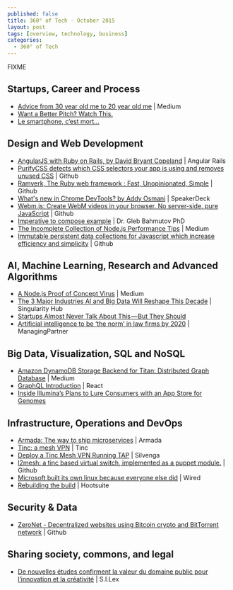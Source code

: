```yaml
---
published: false
title: 360° of Tech - October 2015
layout: post
tags: [overview, technology, business]
categories:
  - 360° of Tech
---
```


FIXME



Startups, Career and Process
----------------------------

* [Advice from 30 year old me to 20 year old me](
  https://blog.growth.supply/advice-from-30-year-old-me-to-20-year-old-me-b9b035d39e2d)
  | Medium
  <i data-tag="FIXME"></i>
* [Want a Better Pitch? Watch This.](
  https://medium.com/firm-narrative/want-a-better-pitch-watch-this-328b95c2fd0b)
  <i data-tag="startup pitching marketing"></i>
* [Le smartphone, c’est mort…](https://medium.com/@philj/le-smarphone-c-est-mort-b3ec4273a78f)

Design and Web Development
--------------------------

* [AngularJS with Ruby on Rails, by David Bryant Copeland](
  http://angular-rails.com/index.html)
  | Angular Rails
  <i data-tag="angularjs rails configuration"></i>
* [PurifyCSS detects which CSS selectors your app is using and removes unused CSS](
  https://github.com/purifycss/purifycss) 
  | Github
  <i data-tag="css optimization"></i>
* [Ramverk, The Ruby web framework : Fast, Unopinionated, Simple](
  http://ramverk.org/)
  | Github
  <i data-tag="FIXME"></i>
* [What's new in Chrome DevTools? by Addy Osmani](
  https://speakerdeck.com/addyosmani/whats-new-in-chrome-devtools)
  | SpeakerDeck
  <i data-tag="FIXME"></i>
* [Webm.js: Create WebM videos in your browser. No server-side, pure JavaScript](
  https://github.com/Kagami/webm.js)
  | Github
  <i data-tag="video encoding ffmpeg html5 emscripten"></i>
* [Imperative to compose example](
  http://glebbahmutov.com/blog/imperative-to-compose-example/)
  | Dr. Gleb Bahmutov PhD
  <i data-tag="javascript nodejs functional programming"></i>
* [The Incomplete Collection of Node.js Performance Tips](
  https://medium.com/node-and-beyond/the-incomplete-collection-of-node-js-performance-tips-94cc712661bd)
  | Medium
  <i data-tag="FIXME"></i>
* [Immutable persistent data collections for Javascript which increase efficiency and simplicity](
  https://github.com/facebook/immutable-js)
  | Github
  <i data-tag="FIXME"></i>

AI, Machine Learning, Research and Advanced Algorithms
------------------------------------------------------

* [A Node.js Proof of Concept Virus](
  https://medium.com/node-and-beyond/a-node-js-proof-of-concept-virus-df6772afaaff)
  | Medium
  <i data-tag="nodejs virus proof-of-concept first"></i>
* [The 3 Major Industries AI and Big Data Will Reshape This Decade](
  http://singularityhub.com/2015/09/07/the-3-major-industries-ai-and-big-data-will-reshape-this-decade/)
  | Singularity Hub
  <i data-tag="FIXME"></i>
* [Startups Almost Never Talk About This — But They Should](
  https://blog.growth.supply/startups-almost-never-talk-about-this-but-they-should-1cec58faba1c)
* [Artificial intelligence to be ‘the norm’ in law firms by 2020](
  http://www.managingpartner.com/news/business-strategy/artificial-intelligence-be-%E2%80%98-norm%E2%80%99-law-firms-2020)
  | ManagingPartner
  <i data-tag="artificial intelligence law business forecast"></i>

Big Data, Visualization, SQL and NoSQL
--------------------------------------

* [Amazon DynamoDB Storage Backend for Titan: Distributed Graph Database](
  https://medium.com/aws-activate-startup-blog/amazon-dynamodb-storage-backend-for-titan-distributed-graph-database-b9cc8cca80b7)
  | Medium
  <i data-tag="FIXME"></i>
* [GraphQL Introduction](
  http://facebook.github.io/react/blog/2015/05/01/graphql-introduction.html)
  | React
  <i data-tag="FIXME"></i>
* [Inside Illumina’s Plans to Lure Consumers with an App Store for Genomes](http://www.technologyreview.com/news/540711/inside-illuminas-plans-to-lure-consumers-with-an-app-store-for-genomes/)

Infrastructure, Operations and DevOps
-------------------------------------

* [Armada: The way to ship microservices](http://armada.sh/)
  | Armada
  <i data-tag="FIXME"></i>
* [Tinc: a mesh VPN](http://www.tinc-vpn.org/)
  | Tinc
  <i data-tag="FIXME"></i>
* [Deploy a Tinc Mesh VPN Running TAP](
  https://silvenga.com/deploy-a-tinc-mesh-vpn-running-tap/)
  | Silvenga
  <i data-tag="FIXME"></i>
* [l2mesh: a tinc based virtual switch, implemented as a puppet module.](
  https://github.com/sathlan/l2mesh)
  | Github
  <i data-tag="github vpn mesh switch virtual layer-2"></i>
* [Microsoft built its own linux because everyone else did](
  http://www.wired.com/2015/09/microsoft-built-linux-everyone-else/)
  | Wired
  <i data-tag="microsoft linux infrastructure"></i>
* [Rebuilding the build](
  http://code.hootsuite.com/rebuilding-the-build/)
  | Hootsuite
  <i data-tag="FIXME"></i>


Security & Data
---------------

* [ZeroNet - Decentralized websites using Bitcoin crypto and BitTorrent network](
  https://github.com/HelloZeroNet/ZeroNet)
  | Github
  <i data-tag="decentralized uncensored network communication resilient"></i>

Sharing society, commons, and legal
-----------------------------------

* [De nouvelles études confirment la valeur du domaine public pour l’innovation et la créativité](
  http://scinfolex.com/2015/07/24/de-nouvelles-etudes-confirment-la-valeur-du-domaine-public-pour-linnovation-et-la-creativite/)
  | S.I.Lex
  <i data-tag="value strategy scope impact detail"></i>
